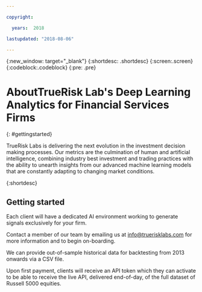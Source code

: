 ```yaml
---

copyright:

  years:  2018

lastupdated: "2018-08-06"

---
```



{:new_window: target="_blank"}
{:shortdesc: .shortdesc}
{:screen:.screen}
{:codeblock:.codeblock}
{:pre: .pre}

# AboutTrueRisk Lab's Deep Learning Analytics for Financial Services Firms
{: #gettingstarted}

TrueRisk Labs is delivering the next evolution in the investment decision making processes. Our metrics are the culmination of human and artificial intelligence, combining industry best
investment and trading practices with the ability to unearth insights from our advanced machine
learning models that are constantly adapting to changing market conditions.

{:shortdesc}

## Getting started

Each client will have a dedicated AI environment working to generate signals exclusively for your firm.

Contact a member of our team by emailing us at info@truerisklabs.com for more information and to begin on-boarding.

We can provide out-of-sample historical data for backtesting from 2013 onwards via a CSV file.

Upon first payment, clients will receive an API token which they can activate to be able to receive the live API, delivered end-of-day, of the full dataset of Russell 5000 equities.

